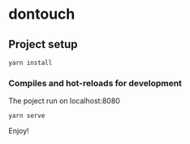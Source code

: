 # dontouch

## Project setup
```
yarn install
```

### Compiles and hot-reloads for development
The poject run on localhost:8080

```
yarn serve
```
Enjoy!

